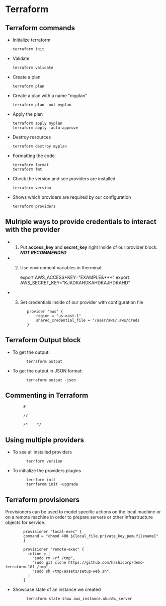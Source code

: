 # Terraform

## Terraform commands

- Initialize terraform

      terraform init

- Validate

      terraform validate

- Create a plan

      terraform plan
- Create a plan with a name "myplan"
   
      terraform plan -out myplan 

- Apply the plan

      terraform apply myplan
      terraform apply -auto-approve

- Destroy resources

      terraform destroy myplan

- Formatting the code

      terraform format
      terraform fmt

- Check the version and see providers are installed

      terraform version

- Shows which providers are required by our configuration

      terraform providers


## Mulriple ways to provide credentials to interact with the provider

- 1. Put **access_key** and **secret_key** right inside of our provider block. ***NOT RECOMMENDED***

- 2. Use environment variables in therminal:

      export AWS_ACCESS+KEY="EXAMPLE&***"
      export AWS_SECRET_KEY="KJADKAHDKAHDKAJHDKAHD"

- 3. Set credentials inside of our provider with configuration file

            provider "aws" {
                region = "us-east-1"
                shared_credential_file = "/user/aws/.aws/creds
            }

## Terraform Output block
- To get the output:

            terraform output

- To get the output in JSON format:

            terraform output -json


## Commenting in Terraform

            #

            //
            
            /*    */

## Using multiple providers

- To see all installed providers

            terrform version

- To initialize the providers plugins

            terrform init
            terrfarom init -upgrade

## Terraform provisioners

Provisioners can be used to model specific actions on the local machine or on a remote machine in order to prepare servers or other infrastructure objects for service.

            provisioner "local-exec" {
            command = "chmod 400 ${local_file.private_key_pem.filename}"
            }

            provisioner "remote-exec" {
              inline = [
                "sudo rm -rf /tmp",
                "sudo git clone https://github.com/hashicorp/demo-terraform-101 /tmp",
                "sudo sh /tmp/assets/setup-web.sh",
              ]
            }

- Showcase state of an instance we created

            terraform state show aws_instance.ubuntu_server